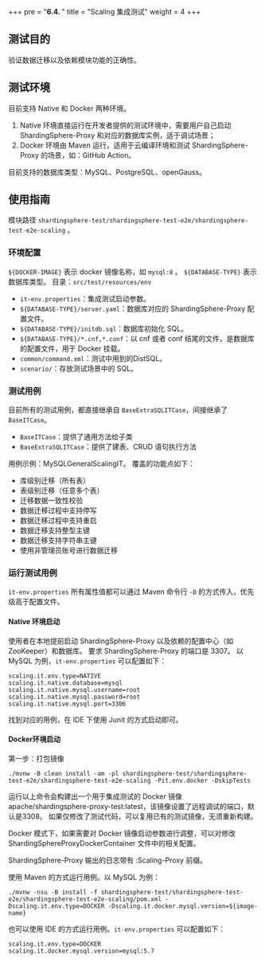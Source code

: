 +++
pre = "<b>6.4. </b>"
title = "Scaling 集成测试"
weight = 4
+++

## 测试目的

验证数据迁移以及依赖模块功能的正确性。

## 测试环境

目前支持 Native 和 Docker 两种环境。

1. Native 环境直接运行在开发者提供的测试环境中，需要用户自己启动 ShardingSphere-Proxy 和对应的数据库实例，适于调试场景；
1. Docker 环境由 Maven 运行，适用于云编译环境和测试 ShardingSphere-Proxy 的场景，如：GitHub Action。

目前支持的数据库类型：MySQL、PostgreSQL、openGauss。

## 使用指南

模块路径 `shardingsphere-test/shardingsphere-test-e2e/shardingsphere-test-e2e-scaling` 。

### 环境配置
`${DOCKER-IMAGE}` 表示 docker 镜像名称，如 `mysql:8` 。 `${DATABASE-TYPE}` 表示数据库类型。
目录：`src/test/resources/env`
- `it-env.properties`：集成测试启动参数。
- `${DATABASE-TYPE}/server.yaml`：数据库对应的 ShardingSphere-Proxy 配置文件。
- `${DATABASE-TYPE}/initdb.sql`：数据库初始化 SQL。
- `${DATABASE-TYPE}/*.cnf,*.conf`：以 cnf 或者 conf 结尾的文件，是数据库的配置文件，用于 Docker 挂载。
- `common/command.xml`：测试中用到的DistSQL。
- `scenario/`：存放测试场景中的 SQL。

### 测试用例
目前所有的测试用例，都直接继承自 `BaseExtraSQLITCase`，间接继承了 `BaseITCase`。
- `BaseITCase`：提供了通用方法给子类
- `BaseExtraSQLITCase`：提供了建表、CRUD 语句执行方法

用例示例：MySQLGeneralScalingIT。
覆盖的功能点如下：
- 库级别迁移（所有表）
- 表级别迁移（任意多个表）
- 迁移数据一致性校验
- 数据迁移过程中支持停写
- 数据迁移过程中支持重启
- 数据迁移支持整型主键
- 数据迁移支持字符串主键
- 使用非管理员账号进行数据迁移

### 运行测试用例
`it-env.properties` 所有属性值都可以通过 Maven 命令行 `-D` 的方式传入，优先级高于配置文件。

#### Native 环境启动

使用者在本地提前启动 ShardingSphere-Proxy 以及依赖的配置中心（如 ZooKeeper）和数据库。
要求 ShardingSphere-Proxy 的端口是 3307。
以 MySQL 为例，`it-env.properties` 可以配置如下：
```
scaling.it.env.type=NATIVE
scaling.it.native.database=mysql
scaling.it.native.mysql.username=root
scaling.it.native.mysql.password=root
scaling.it.native.mysql.port=3306
```

找到对应的用例，在 IDE 下使用 Junit 的方式启动即可。

#### Docker环境启动

第一步：打包镜像

```
./mvnw -B clean install -am -pl shardingsphere-test/shardingsphere-test-e2e/shardingsphere-test-e2e-scaling -Pit.env.docker -DskipTests
```

运行以上命令会构建出一个用于集成测试的 Docker 镜像 apache/shardingsphere-proxy-test:latest，该镜像设置了远程调试的端口，默认是3308。 如果仅修改了测试代码，可以复用已有的测试镜像，无须重新构建。

Docker 模式下，如果需要对 Docker 镜像启动参数进行调整，可以对修改 ShardingSphereProxyDockerContainer 文件中的相关配置。

ShardingSphere-Proxy 输出的日志带有 :Scaling-Proxy 前缀。

使用 Maven 的方式运行用例。以 MySQL 为例：

```
./mvnw -nsu -B install -f shardingsphere-test/shardingsphere-test-e2e/shardingsphere-test-e2e-scaling/pom.xml -Dscaling.it.env.type=DOCKER -Dscaling.it.docker.mysql.version=${image-name}
```

也可以使用 IDE 的方式运行用例。`it-env.properties` 可以配置如下：

```
scaling.it.env.type=DOCKER
scaling.it.docker.mysql.version=mysql:5.7
```